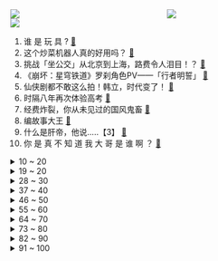 <div >
	<a style="float:left;width:55%;" href = "https://github.com/anuraghazra/github-readme-stats">
	 <img src = "https://github-readme-stats.vercel.app/api?username=iuuuuuaena&theme=buefy&show_icons=true"/>
	</a>
	<a  style="float:right;width:45%" href = "https://github.com/anuraghazra/github-readme-stats">
	 <img  src="https://github-readme-stats.vercel.app/api/top-langs/?username=anuraghazra&layout=compact"/>
	</a>
	</div>

[![](https://img.shields.io/badge/jxd-@jxdgogogo.xyz-yellowgreen.svg)](https://www.jxdgogogo.xyz)<br>
1. 谁  是  玩  具  ? [:link:](//www.bilibili.com/video/BV12M4y1E7VV) <br>
2. 这个炒菜机器人真的好用吗？ [:link:](//www.bilibili.com/video/BV1ao4y1P7hn) <br>
3. 挑战「坐公交」从北京到上海，路费令人泪目！？ [:link:](//www.bilibili.com/video/BV1kh411K77k) <br>
4. 《崩坏：星穹铁道》罗刹角色PV——「行者明誓」 [:link:](//www.bilibili.com/video/BV1PV4y1y77C) <br>
5. 仙侠剧都不敢这么拍！韩立，时代变了！ [:link:](//www.bilibili.com/video/BV11g4y1K79a) <br>
6. 时隔八年再次体验高考 [:link:](//www.bilibili.com/video/BV1Tk4y1u7LR) <br>
7. 经费炸裂，你从未见过的国风鬼畜 [:link:](//www.bilibili.com/video/BV1nm4y1e7TC) <br>
8. 编故事大王 [:link:](//www.bilibili.com/video/BV1dM4y1n7j4) <br>
9. 什么是肝帝，他说.....【3】 [:link:](//www.bilibili.com/video/BV1Da4y1w7tk) <br>
10. 你 是 真 不 知 道 我 大 哥 是 谁 啊 ？ [:link:](//www.bilibili.com/video/BV1uc411u72W) <br>
<details>
<summary>10 ~ 20</summary>

11. 大家好，我是JJ林俊杰，我正式入驻B站啦！ [:link:](//www.bilibili.com/video/BV1Kc411u7Wb) <br>
12. 梵高家3个儿子发疯、自杀！女儿死在精神病院！疯孩子背后是教育最大的悲哀！ [:link:](//www.bilibili.com/video/BV1Lk4y1u7r7) <br>
13. 举着吸尘器满大街吸雾霾做成一块板砖 [:link:](//www.bilibili.com/video/BV1ka4y1w7ZJ) <br>
14. 丢猫卷土重来，一个月被丢10只猫，我们坚决不做不负责任的接盘者 [:link:](//www.bilibili.com/video/BV1Jk4y1u7z8) <br>
15. 【warma】狗都要嫌我画画很烂了 [:link:](//www.bilibili.com/video/BV1dP411q7AC) <br>
16. “我们那黄金般但又一文不值的青春” [:link:](//www.bilibili.com/video/BV1UW4y1S71Y) <br>
17. 为什么我建议你一定要救只猫？只因这部电影…《向阳处的她》上野树里 [:link:](//www.bilibili.com/video/BV1Th4y1g7ZX) <br>
18. 【明日方舟×中国航天神舟传媒】“宿于繁星”限时活动宣传PV [:link:](//www.bilibili.com/video/BV1eX4y1i7k9) <br>
19. 2023年了，氪2w都大败而归的游戏也就只有你！【三国杀】 [:link:](//www.bilibili.com/video/BV1Co4y1P7mg) <br>
</details>
<details>
<summary>19 ~ 20</summary>

20. 终于登顶了！这款折磨人的游戏！《only up》！ [:link:](//www.bilibili.com/video/BV1xm4y1e7pk) <br>
21. 考官第一次被这么侮辱。 [:link:](//www.bilibili.com/video/BV1Th411K7v8) <br>
22. 英国如何给非洲人民送福利？【神奇组织08】 [:link:](//www.bilibili.com/video/BV1uk4y1u7aY) <br>
23. 你掉的是这个银狼？还是这个金狼？ [:link:](//www.bilibili.com/video/BV1Gc411u7XL) <br>
24. 我要玩十年前的游戏王！【水无月菌】 [:link:](//www.bilibili.com/video/BV1UN411r7cF) <br>
25. 甜 妹 拔 刀… [:link:](//www.bilibili.com/video/BV1bh4y1u7Dg) <br>
26. 闯大祸了，水龙头忘记关把楼下3层都淹了，赔的太多了。 [:link:](//www.bilibili.com/video/BV1Qj411D7Wd) <br>
27. 《原神》3.8版本PV：「清夏！乐园？大秘境！」 [:link:](//www.bilibili.com/video/BV1ju41187cv) <br>
28. 985大学《狂飙》 [:link:](//www.bilibili.com/video/BV1Zc411M7Cw) <br>
</details>
<details>
<summary>28 ~ 30</summary>

29. 如何丧得很愉快 [:link:](//www.bilibili.com/video/BV1Gh411K7dk) <br>
30. 卡芙卡：孩子你是否清醒？ [:link:](//www.bilibili.com/video/BV1jz4y1v7XM) <br>
31. 很多人抄袭我的画风，但抄袭不了我的脑子 [:link:](//www.bilibili.com/video/BV1iP411q7r9) <br>
32. 4万字解析《流浪地球2》一次看懂全片的隐藏细节！ [:link:](//www.bilibili.com/video/BV1fj411D7Hc) <br>
33. 2023上半年搞笑新闻盘点！哈哈哈哈哈哈哈哈哈哈哈！ [:link:](//www.bilibili.com/video/BV1Xj411D76k) <br>
34. 破玩应，大家都看看吧！ [:link:](//www.bilibili.com/video/BV1G14y127vt) <br>
35. 一个身患残疾，一个患有心理障碍，但他们却相互治愈了彼此。 [:link:](//www.bilibili.com/video/BV1nk4y1u776) <br>
36. “为什么所有的专业都在劝退” [:link:](//www.bilibili.com/video/BV1KV4y127Sb) <br>
37. 盘点各地的上头美食！ [:link:](//www.bilibili.com/video/BV1Nz4y1H724) <br>
</details>
<details>
<summary>37 ~ 40</summary>

38. 向伟大的英雄们致敬！ [:link:](//www.bilibili.com/video/BV1sV4y127p7) <br>
39. 评分9.7排名第一！无数人在它身上找到了救赎之道！电影《肖申克的救赎》 [:link:](//www.bilibili.com/video/BV1Ga4y1A7e2) <br>
40. 死亡预告！葛优卷入禁忌之恋？《编辑部的故事》P2 [:link:](//www.bilibili.com/video/BV1ko4y1P7jA) <br>
41. 奶爆新番！七月最值得期待的10部动画！最后一个我真选不出来了！【泛式】 [:link:](//www.bilibili.com/video/BV1sa4y1A7mg) <br>
42. 【天气愈报】太 阳 造 云 [:link:](//www.bilibili.com/video/BV1eh411K7h6) <br>
43. 好好好，又在VR里玩装死是吧！ [:link:](//www.bilibili.com/video/BV1qo4y1P7V2) <br>
44. 《峡谷追击令》 [:link:](//www.bilibili.com/video/BV1fP411q7c9) <br>
45. 旧手机不要扔，还能做这些事…… [:link:](//www.bilibili.com/video/BV15u41187Us) <br>
46. 小伙香港街头飙歌，一开始没人关注，想不到戏腔一开口全体回头看 [:link:](//www.bilibili.com/video/BV1Pc411u7BQ) <br>
</details>
<details>
<summary>46 ~ 50</summary>

47. 好好好，这么玩是吧！【Theshy的奇妙冒险11】 [:link:](//www.bilibili.com/video/BV1Ps4y1C7dw) <br>
48. 全网最火十大“伤感”纯音乐，没有歌词也能直击灵魂，你都有听过吗 [:link:](//www.bilibili.com/video/BV1Ta4y1A7om) <br>
49. 紧急通知. [:link:](//www.bilibili.com/video/BV1Ma4y1A7vX) <br>
50. B 站 各 等 级 精 神 现 状 [:link:](//www.bilibili.com/video/BV19V4y1C7S6) <br>
51. 赤条条的来 赤裸裸的去 [:link:](//www.bilibili.com/video/BV1ZV4y1C7nv) <br>
52. 直播间卖律师 [:link:](//www.bilibili.com/video/BV1Pj411Q7wG) <br>
53. 我爸80岁都不想退休的原因！治愈生灵的同时也治愈自己 [:link:](//www.bilibili.com/video/BV1as4y1C7dJ) <br>
54. 很难想象这是一群荣耀选手 [:link:](//www.bilibili.com/video/BV1ZP411q7Cy) <br>
55. 改造了这么多人，今天这个其实是我最不想拍的 [:link:](//www.bilibili.com/video/BV1hM4y1E743) <br>
</details>
<details>
<summary>55 ~ 60</summary>

56. 梅雨季的上海太好玩了，诸多新体验等你发现#上海#魔都#梅雨季#入梅 [:link:](//www.bilibili.com/video/BV1Ls4y1C7gi) <br>
57. 一秒上镜证件照妆｜告别脸歪人丑 发型小心机 [:link:](//www.bilibili.com/video/BV1WX4y1t7Vs) <br>
58. 火柴人 VS 数学(Math) [:link:](//www.bilibili.com/video/BV1ph4y1g75E) <br>
59. 大佛里装得下尸体，却装不下穷苦人的祈求《大佛普拉斯》 [:link:](//www.bilibili.com/video/BV1yh411K7rD) <br>
60. 一碗蟹粉豆腐敢卖七千？看完视频我差点报警！ [:link:](//www.bilibili.com/video/BV1pV4y127R3) <br>
61. 我怀疑高考题出错了 [:link:](//www.bilibili.com/video/BV1fm4y1Y7z5) <br>
62. 百变马丁（原《马丁的早晨》）第一季第1集-大侦探马丁 [:link:](//www.bilibili.com/video/BV1Dh4y1u7Qe) <br>
63. “没毕业的听的是段子，毕业的人根本笑不出来 ” [:link:](//www.bilibili.com/video/BV1m14y1m7BS) <br>
64. Only up！23.26  速通！暂居世界第一，谢谢支持 [:link:](//www.bilibili.com/video/BV1jV4y12795) <br>
</details>
<details>
<summary>64 ~ 70</summary>

65. 你们呢？想要什么？ [:link:](//www.bilibili.com/video/BV1Ws4y1C7di) <br>
66. 我被这个游戏霸凌了。哈哈哈哈哈哈 [:link:](//www.bilibili.com/video/BV1Qg4y1P7WS) <br>
67. 这些东西换个关键词搜索，怒降九成，赶紧来省钱！ [:link:](//www.bilibili.com/video/BV17s4y1C7yT) <br>
68. 男朋友戏太多，婚纱照直接被拍成了露天舞台剧，没想到成片浪漫又高级    ！ [:link:](//www.bilibili.com/video/BV1Hh411K7JZ) <br>
69. 《坤 字 秘 术》坤拳纯享 [:link:](//www.bilibili.com/video/BV1M14y1U7Dz) <br>
70. 水源危机、毒品走廊、恐怖主义，中亚中心的挑战【中亚五国 02丨乌兹别克斯坦】 [:link:](//www.bilibili.com/video/BV1pz4y1v7qY) <br>
71. 蜜！你过来！ [:link:](//www.bilibili.com/video/BV1XX4y1W7GR) <br>
72. 论文锐雯vs不死斩剑圣！谁到6级更猛呢？#真金白银vs最强王者 [:link:](//www.bilibili.com/video/BV1dM4y1E7Yu) <br>
73. 如何与老板打成一片！！！ [:link:](//www.bilibili.com/video/BV1yM4y1E7h2) <br>
</details>
<details>
<summary>73 ~ 80</summary>

74. 探秘大唐秦王陵，这里有杀伤力最强的古墓机关。 [:link:](//www.bilibili.com/video/BV1Bg4y1P7JN) <br>
75. 童年阴影！寄生于人类的外星虫子！一定要注意自己身边的小东西！ [:link:](//www.bilibili.com/video/BV1ua4y1A7CY) <br>
76. 全球首位赛博格：接受机械改造，硬把只剩180天的命，延续了快2000天 [:link:](//www.bilibili.com/video/BV1dP411q7zE) <br>
77. 一场前所未有的南北大碰撞！！ [:link:](//www.bilibili.com/video/BV1Xk4y1M7ZC) <br>
78. 十年UP主，七年公司，亏了还是赚了？ [:link:](//www.bilibili.com/video/BV1dX4y1i792) <br>
79. 【何同学Vlog】当你只玩过模拟飞行，却被拉去降落客机... [:link:](//www.bilibili.com/video/BV1da4y1w7mH) <br>
80. 电影里那些看似很贵的镜头，拍起来都这么接地气！【好莱坞整活大师13】 [:link:](//www.bilibili.com/video/BV1Ju41187jP) <br>
81. 姐姐一定是在拖番茄酱吧！ [:link:](//www.bilibili.com/video/BV11k4y1M7nZ) <br>
82. 全国都在纪念屈原，只有广东人在抢救屈原 [:link:](//www.bilibili.com/video/BV1eW4y1S7Ar) <br>
</details>
<details>
<summary>82 ~ 90</summary>

83. 【传染病简史6】鼠疫：瘟疫之王，天字第一号黑死病 [:link:](//www.bilibili.com/video/BV1Tz4y1H7iK) <br>
84. 灵感大王冤枉啊！孙悟空为什么出卖唐僧？ [:link:](//www.bilibili.com/video/BV1G14y1U7ZN) <br>
85. 一个视频讲透2023年高考志愿填报的一切！所有省份均适用 [:link:](//www.bilibili.com/video/BV1Ha4y1A7j1) <br>
86. 我请了国外超火的REMIX DJ送凤凰传奇成立25周年的礼物 [:link:](//www.bilibili.com/video/BV1vh4y1u7Qq) <br>
87. 五橙为什么不和籽岷录视频了？| 过气 | 绝交 | 催生 | 答应大家的读评论来啦！ [:link:](//www.bilibili.com/video/BV1eP411q7B6) <br>
88. 【柳岩】舞衣颜色似粽叶 练跳一曲红昭愿 [:link:](//www.bilibili.com/video/BV1oM4y1n7Tr) <br>
89. 绿舌头! 炫我嘴里! ! [:link:](//www.bilibili.com/video/BV1zc411M7sW) <br>
90. 最牛逼的几位“二次元”大佬，你都认识谁 [:link:](//www.bilibili.com/video/BV18M4y1E7vm) <br>
91. 离开海洋三亿年，人类能否重返海洋生活？ [:link:](//www.bilibili.com/video/BV1Na4y1A7wU) <br>
</details>
<details>
<summary>91 ~ 100</summary>

92. 【星穹铁道】银狼？！你为什么穿着黑塔的衣服？！！ [:link:](//www.bilibili.com/video/BV1fX4y1W7Ui) <br>
93. 那个时代是“二十一世纪初” [:link:](//www.bilibili.com/video/BV1om4y1Y7kP) <br>
94. 父母的言传身教：别生。 [:link:](//www.bilibili.com/video/BV1c14y1U7FH) <br>
95. 这些焦虑都是假的！ [:link:](//www.bilibili.com/video/BV1aW4y1D7mJ) <br>
96. 骑单车去冰岛，来到吉尔吉斯伊赛克湖，不收门票免费露营玩嗨了 [:link:](//www.bilibili.com/video/BV17g4y1N73c) <br>
97. 【4K修复】床上助眠｜1959年2500英镑高科技豪华床 全屋智能家居 [:link:](//www.bilibili.com/video/BV1Hs4y1C7wv) <br>
98. 主打一个阖家幸福 [:link:](//www.bilibili.com/video/BV1wz4y1H7VA) <br>
99. 你玩的英雄联盟怎么跟我玩的不一样？ [:link:](//www.bilibili.com/video/BV1DW4y1S771) <br>
100. 这才是真原神！诸神之战！ [:link:](//www.bilibili.com/video/BV1UM4y1E7Pb) <br>
</details>
